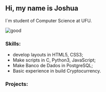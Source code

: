 ## Hi, my name is Joshua

I`m student of Computer Science at UFU.

![good](https://64.media.tumblr.com/21342bc2293bd82726caf916c21de46d/tumblr_nq8se8m3p41qljnfoo2_540.gif)

### Skills:
- develop layouts in HTML5, CSS3;
- Make scripts in C, Python3, JavaScript;
- Make Banco de Dados in PostgreSQL;
- Basic experience in build Cryptocurrency.

### Projects:



